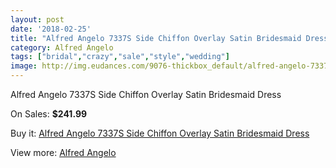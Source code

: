 ```yaml
---
layout: post
date: '2018-02-25'
title: "Alfred Angelo 7337S Side Chiffon Overlay Satin Bridesmaid Dress"
category: Alfred Angelo
tags: ["bridal","crazy","sale","style","wedding"]
image: http://img.eudances.com/9076-thickbox_default/alfred-angelo-7337s-side-chiffon-overlay-satin-bridesmaid-dress.jpg
---
```

Alfred Angelo 7337S Side Chiffon Overlay Satin Bridesmaid Dress

On Sales: **$241.99**
<a href="https://www.eudances.com/en/alfred-angelo/3053-alfred-angelo-7337s-side-chiffon-overlay-satin-bridesmaid-dress.html"><amp-img layout="responsive" width="600" height="600" src="//img.eudances.com/9076-thickbox_default/alfred-angelo-7337s-side-chiffon-overlay-satin-bridesmaid-dress.jpg" alt="Alfred Angelo 7337S Side Chiffon Overlay Satin Bridesmaid Dress 0" /></a>
<a href="https://www.eudances.com/en/alfred-angelo/3053-alfred-angelo-7337s-side-chiffon-overlay-satin-bridesmaid-dress.html"><amp-img layout="responsive" width="600" height="600" src="//img.eudances.com/9077-thickbox_default/alfred-angelo-7337s-side-chiffon-overlay-satin-bridesmaid-dress.jpg" alt="Alfred Angelo 7337S Side Chiffon Overlay Satin Bridesmaid Dress 1" /></a>

Buy it: [Alfred Angelo 7337S Side Chiffon Overlay Satin Bridesmaid Dress](https://www.eudances.com/en/alfred-angelo/3053-alfred-angelo-7337s-side-chiffon-overlay-satin-bridesmaid-dress.html "Alfred Angelo 7337S Side Chiffon Overlay Satin Bridesmaid Dress")

View more: [Alfred Angelo](https://www.eudances.com/en/51-alfred-angelo "Alfred Angelo")